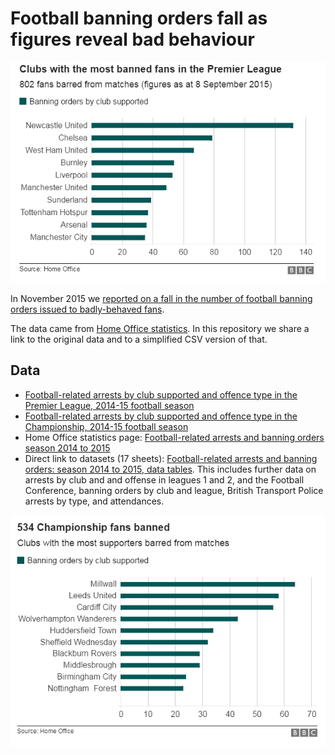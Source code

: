 # Football banning orders fall as figures reveal bad behaviour

![](https://raw.githubusercontent.com/BBC-Data-Unit/football-banning-orders/master/Clubs_with_most_banned_fans_Premier_League_1415.png)

In November 2015 we [reported on a fall in the number of football banning orders issued to badly-behaved fans](http://www.bbc.co.uk/news/uk-england-34936495).

The data came from [Home Office statistics](https://www.gov.uk/government/statistics/football-related-arrests-and-banning-orders-season-2014-to-2015). In this repository we share a link to the original data and to a simplified CSV version of that.

## Data

* [Football-related arrests by club supported and offence type in the Premier League, 2014-15 football season](https://github.com/BBC-Data-Unit/football-banning-orders/blob/master/arrests-by-club-offence-PremierLeague1415.csv)
* [Football-related arrests by club supported and offence type in the Championship, 2014-15 football season](https://github.com/BBC-Data-Unit/football-banning-orders/blob/master/arrests-by-club-offence-Championship1415.csv)
* Home Office statistics page: [Football-related arrests and banning orders season 2014 to 2015](https://www.gov.uk/government/statistics/football-related-arrests-and-banning-orders-season-2014-to-2015)
* Direct link to datasets (17 sheets): [Football-related arrests and banning orders: season 2014 to 2015, data tables](https://www.gov.uk/government/uploads/system/uploads/attachment_data/file/479388/football-tabs-1415.ods). This includes further data on arrests by club and and offense in leagues 1 and 2, and the Football Conference, banning orders by club and league, British Transport Police arrests by type, and attendances.

![](https://raw.githubusercontent.com/BBC-Data-Unit/football-banning-orders/master/Clubs_with_most_banned_fans_Championship_1415.png)
